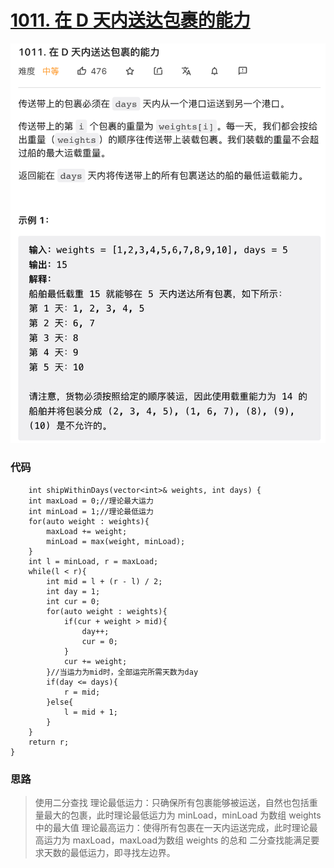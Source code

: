 # [1011. 在 D 天内送达包裹的能力](https://leetcode.cn/problems/capacity-to-ship-packages-within-d-days/)

![image-20220623175149871](https://raw.githubusercontent.com/damenshi/myImage/main/img/image-20220623175149871.png)

### 代码
		int shipWithinDays(vector<int>& weights, int days) {
	    int maxLoad = 0;//理论最大运力
	    int minLoad = 1;//理论最低运力
	    for(auto weight : weights){
	        maxLoad += weight;
	        minLoad = max(weight, minLoad);
	    }
	    int l = minLoad, r = maxLoad;
	    while(l < r){
	        int mid = l + (r - l) / 2;
	        int day = 1;
	        int cur = 0;
	        for(auto weight : weights){
	            if(cur + weight > mid){
	                day++;
	                cur = 0;
	            }
	            cur += weight;
	        }//当运力为mid时，全部运完所需天数为day
	        if(day <= days){
	            r = mid;
	        }else{
	            l = mid + 1;
	        }
	    }
	    return r;
	}

### 思路
> 使用二分查找
> 理论最低运力：只确保所有包裹能够被运送，自然也包括重量最大的包裹，此时理论最低运力为 minLoad，minLoad 为数组 weights 中的最大值
> 理论最高运力：使得所有包裹在一天内运送完成，此时理论最高运力为 maxLoad，maxLoad为数组 weights 的总和
> 二分查找能满足要求天数的最低运力，即寻找左边界。
